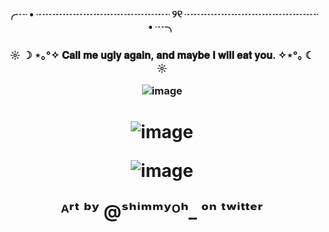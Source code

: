 <h3 align="center"> ╭┈ • ┈┈┈┈┈┈┈┈┈┈┈┈┈ ୨୧ ┈┈┈┈┈┈┈┈┈┈┈┈┈ • ┈╮
<h3 align="center">  ☼ ☽ ⋆｡°✧  𝐂𝐚𝐥𝐥 𝐦𝐞 𝐮𝐠𝐥𝐲 𝐚𝐠𝐚𝐢𝐧, 𝐚𝐧𝐝 𝐦𝐚𝐲𝐛𝐞 𝐈 𝐰𝐢𝐥𝐥 𝐞𝐚𝐭 𝐲𝐨𝐮.  ✧⋆°｡ ☾ ☼

![image](https://github.com/user-attachments/assets/001797e9-5460-46e7-9d36-ff5137876ab2)

<h1 align="center">

![image](https://github.com/user-attachments/assets/76a632c8-22cc-4b37-bc66-8f71e6724780)

![image](https://github.com/user-attachments/assets/c30665cf-a2d3-4d74-9f2e-912b7044e81e)


ᴬʳᵗ ᵇʸ @ˢʰⁱᵐᵐʸᴼʰ_ ᵒⁿ ᵗʷⁱᵗᵗᵉʳ
